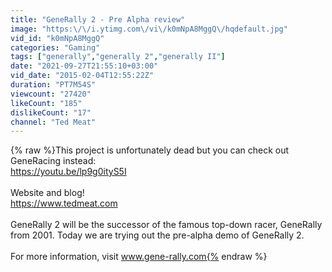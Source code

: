 ```yaml
---
title: "GeneRally 2 - Pre Alpha review"
image: "https:\/\/i.ytimg.com\/vi\/k0mNpA8MggQ\/hqdefault.jpg"
vid_id: "k0mNpA8MggQ"
categories: "Gaming"
tags: ["generally","generally 2","generally II"]
date: "2021-09-27T21:55:10+03:00"
vid_date: "2015-02-04T12:55:22Z"
duration: "PT7M54S"
viewcount: "27420"
likeCount: "185"
dislikeCount: "17"
channel: "Ted Meat"
---
```

{% raw %}This project is unfortunately dead but you can check out GeneRacing instead:<br /><a rel="nofollow" target="blank" href="https://youtu.be/lp9g0ityS5I">https://youtu.be/lp9g0ityS5I</a><br /><br />Website and blog!<br /><a rel="nofollow" target="blank" href="https://www.tedmeat.com">https://www.tedmeat.com</a><br /><br />GeneRally 2 will be the successor of the famous top-down racer, GeneRally from 2001. Today we are trying out  the pre-alpha demo of GeneRally 2.<br /><br />For more information, visit www.gene-rally.com{% endraw %}
